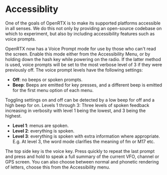 # Accessiblity

One of the goals of OpenRTX is to make its supported platforms accessible in all senses.
We do this not only by providing an open-source codebase on which to experiment,
but also by including accessibility features such as voice prompts.

OpenRTX now has a Voice Prompt mode for use by those who can't read the screen.
Enable this mode either from the Accessibility Menu, or by holding down the hash
key while powering on the radio. If the latter method is used, voice prompts
will be set to the most verbose level of 3 if they were previously off.
The voice prompt levels have the following settings:

- **Off**: no beeps or spoken prompts.
- **Beep**: Beeps are emitted for key presses, and a different beep is emitted for the first menu option of each menu.

Toggling settings on and off can be detected by a low beep for off and a high beep for on.
Levels 1 through 3: Three levels of spoken feedback increasing in verbosity with level 1 being the lowest, and 3 being the highest.

- **Level 1**: menus are spoken.
- **Level 2**: everything is spoken.
- **Level 3**: everything is spoken with extra information where appropriate. E.g. At level 3, the word mode clarifies the meaning of fm or M17 etc.

The top side key is the voice key. Press quickly to repeat the last prompt and press and hold to speak a full summary of the current VFO, channel or GPS screen.
You can also choose between normal and phonetic rendering of letters, choose this from the Accessibility menu.

